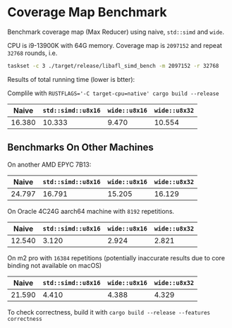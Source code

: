 # Coverage Map Benchmark

Benchmark coverage map (Max Reducer) using naive, `std::simd` and `wide`.

CPU is i9-13900K with 64G memory. Coverage map is `2097152` and repeat `32768` rounds, i.e.

```bash
taskset -c 3 ./target/release/libafl_simd_bench -m 2097152 -r 32768
```

Results of total running time (lower is btter):

Complile with `RUSTFLAGS='-C target-cpu=native' cargo build --release`

|Naive|`std::simd::u8x16`|`wide::u8x16`|`wide::u8x32`|
|-|-|-|-|
|16.380|10.333|9.470|10.554|

## Benchmarks On Other Machines

On another AMD EPYC 7B13:

|Naive|`std::simd::u8x16`|`wide::u8x16`|`wide::u8x32`|
|-|-|-|-|
|24.797|16.791|15.205|16.129|

On Oracle 4C24G aarch64 machine with `8192` repetitions.

|Naive|`std::simd::u8x16`|`wide::u8x16`|`wide::u8x32`|
|-|-|-|-|
|12.540|3.120|2.924|2.821|

On m2 pro with `16384` repetitions (potentially inaccurate results due to core binding not available on macOS)

|Naive|`std::simd::u8x16`|`wide::u8x16`|`wide::u8x32`|
|-|-|-|-|
|21.590|4.410|4.388|4.329|

To check correctness, build it with `cargo build --release --features correctness`
